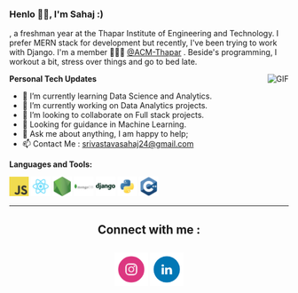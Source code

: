 <!-- ### Hi there 👋 -->

<!--
**Sahaj-Srivastava24/Sahaj-Srivastava24** is a ✨ _special_ ✨ repository because its `README.md` (this file) appears on your GitHub profile.

Here are some ideas to get you started:

- 🔭 I’m currently working on ...
- 🌱 I’m currently learning ...
- 👯 I’m looking to collaborate on ...
- 🤔 I’m looking for help with ...
- 💬 Ask me about ...
- 📫 How to reach me: ...
- 😄 Pronouns: ...
- ⚡ Fun fact: ...
-->


### Henlo 👋🏽, I'm Sahaj :)
<!-- ![](https://visitor-badge.glitch.me/badge?page_id=gunjeevsingh.gunjeevsingh) -->
<!-- <br /> -->

, a freshman year at the Thapar Institute of Engineering and Technology. I prefer MERN stack for development but recently, I've been trying to work with Django. I'm a member 🙍🏽‍♂️ [@ACM-Thapar](https://github.com/ACM-Thapar) . Beside's programming, I workout a bit, stress over things and go to bed late. 

 <img align="right"  alt="GIF" src="https://i.pinimg.com/originals/e4/26/70/e426702edf874b181aced1e2fa5c6cde.gif" />
  
**Personal Tech Updates**

- 🌱 I’m currently learning Data Science and Analytics.
- 🔭 I’m currently working on Data Analytics projects.
- 👯 I’m looking to collaborate on Full stack projects.
- 💬 Looking for guidance in Machine Learning.
- 💬 Ask me about anything, I am happy to help;
- 📫 Contact Me : srivastavasahaj24@gmail.com

**Languages and Tools:**  

<!-- <code><img height="35" src="https://raw.githubusercontent.com/github/explore/80688e429a7d4ef2fca1e82350fe8e3517d3494d/topics/html/html.png"></code> -->
<!-- <code><img height="35" src="https://raw.githubusercontent.com/github/explore/80688e429a7d4ef2fca1e82350fe8e3517d3494d/topics/css/css.png"></code> -->
<!-- <code><img height="35" src="https://raw.githubusercontent.com/github/explore/80688e429a7d4ef2fca1e82350fe8e3517d3494d/topics/bootstrap/bootstrap.png"></code> -->
<!-- <code><img height="35" src="https://raw.githubusercontent.com/github/explore/80688e429a7d4ef2fca1e82350fe8e3517d3494d/topics/redux/redux.png"></code> -->
<!-- <code><img height="35" src="https://raw.githubusercontent.com/github/explore/80688e429a7d4ef2fca1e82350fe8e3517d3494d/topics/flask/flask.png"></code> -->
<!-- <code><img height="35" src="https://raw.githubusercontent.com/github/explore/80688e429a7d4ef2fca1e82350fe8e3517d3494d/topics/c/c.png"></code> -->
<!-- <code><img height="35" src="https://raw.githubusercontent.com/github/explore/80688e429a7d4ef2fca1e82350fe8e3517d3494d/topics/git/git.png"></code> -->
<code><img height="35" src="https://raw.githubusercontent.com/github/explore/80688e429a7d4ef2fca1e82350fe8e3517d3494d/topics/javascript/javascript.png"></code>
<code><img height="35" src="https://raw.githubusercontent.com/github/explore/80688e429a7d4ef2fca1e82350fe8e3517d3494d/topics/react/react.png"></code>
<code><img height="35" src="https://raw.githubusercontent.com/github/explore/80688e429a7d4ef2fca1e82350fe8e3517d3494d/topics/nodejs/nodejs.png"></code>
<code><img height="35" src="https://raw.githubusercontent.com/github/explore/80688e429a7d4ef2fca1e82350fe8e3517d3494d/topics/mongodb/mongodb.png"></code>
<code><img height="35" src="https://raw.githubusercontent.com/github/explore/80688e429a7d4ef2fca1e82350fe8e3517d3494d/topics/django/django.png"></code>
<code><img height="35" src="https://raw.githubusercontent.com/github/explore/80688e429a7d4ef2fca1e82350fe8e3517d3494d/topics/python/python.png"></code>
<code><img height="35" src="https://raw.githubusercontent.com/github/explore/80688e429a7d4ef2fca1e82350fe8e3517d3494d/topics/cpp/cpp.png"></code>


<hr>
<div align=center>
<!-- <h2>Github Contributions</h2></div> -->

<!-- <div align="center"> -->
  <!-- <img alt="Sahaj's github stats" src = "https://github-readme-streak-stats.herokuapp.com/?user=gunjeevsingh&theme=black-ice"/></div>
  <img alt="Sahaj's Activity Graph" src="https://activity-graph.herokuapp.com/graph?username=gunjeevsingh&bg_color=0D1117&color=fff&line=58A6FF&point=FFF&hide_border=true"></a> -->
  <!-- <br> -->
  <!-- <hr> -->
<div align='center'>
  <h2>Connect with me :<h2/>
  <a href="https://www.instagram.com/that_introvert_jerk/"><img src="https://github.com/aritraroy/social-icons/blob/master/instagram-icon.png?raw=true" width="60"></a>
  <a href="https://www.linkedin.com/in/mad1ad"><img src="https://github.com/aritraroy/social-icons/blob/master/linkedin-icon.png?raw=true" width="60"></a>
</div>